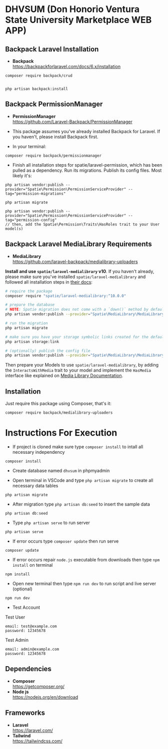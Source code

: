 # DHVSUM (Don Honorio Ventura State University Marketplace WEB APP)
 

## Backpack Laravel Installation

- __Backpack__ <br />https://backpackforlaravel.com/docs/6.x/installation <br />

```
composer require backpack/crud


php artisan backpack:install
```

## Backpack PermissionManager
- __PermissionManager__ <br /> https://github.com/Laravel-Backpack/PermissionManager <br />

- This package assumes you've already installed Backpack for Laravel. If you haven't, please install Backpack first.

- In your terminal:

```
composer require backpack/permissionmanager
```

- Finish all installation steps for spatie/laravel-permission, which has been pulled as a dependency. Run its migrations. Publish its config files. Most likely it's:

```
php artisan vendor:publish --provider="Spatie\Permission\PermissionServiceProvider" --tag="permission-migrations"

php artisan migrate

php artisan vendor:publish --provider="Spatie\Permission\PermissionServiceProvider" --tag="permission-config"
// then, add the Spatie\Permission\Traits\HasRoles trait to your User model(s)
```


## Backpack Laravel MediaLibrary Requirements

- __MediaLibrary__ <br /> https://github.com/laravel-backpack/medialibrary-uploaders <br />

**Install and use `spatie/laravel-medialibrary` v10**. If you haven't already, please make sure you've installed `spatie/laravel-medialibrary` and followed all installation steps in [their docs](https://spatie.be/docs/laravel-medialibrary/v10/installation-setup):

``` bash
# require the package
composer require "spatie/laravel-medialibrary:^10.0.0"

# prepare the database
# NOTE: Spatie migration does not come with a `down()` method by default, add one now if you need it
php artisan vendor:publish --provider="Spatie\MediaLibrary\MediaLibraryServiceProvider" --tag="migrations"

# run the migration
php artisan migrate

# make sure you have your storage symbolic links created for the default laravel `public` disk
php artisan storage:link

# (optionally) publish the config file
php artisan vendor:publish --provider="Spatie\MediaLibrary\MediaLibraryServiceProvider" --tag="config"

```

Then prepare your Models to use `spatie/laravel-medialibrary`, by adding the `InteractsWithMedia` trait to your model and implement the `HasMedia` interface like explained on [Media Library Documentation](https://spatie.be/docs/laravel-medialibrary/v10/basic-usage/preparing-your-model).

## Installation

Just require this package using Composer, that's it:

``` bash
composer require backpack/medialibrary-uploaders
```


# Instructions For Execution
- If project is cloned make sure type `composer install` to intall all necessary independency

```
composer install
```

- Create database named `dhvsum` in phpmyadmin

- Open terminal in VSCode and type `php artisan migrate` to create all necessary data tables

```
php artisan migrate
```

- After migration type `php artisan db:seed` to insert the sample data

```
php artisan db:seed
```


- Type `php artisan serve` to run server

```
php artisan serve
```


- If error occurs type `composer update` then run serve

```
composer update
```


- If error occurs repair `node.js` executable from downloads then type `npm install` on terminal

```
npm install
```

- Open new terminal then type `npm run dev` to run script and live server (optional)

```
npm run dev
```

- Test Account

Test User
```
email: test@example.com
password: 12345678
```
Test Admin
```
email: admin@example.com
password: 12345678
```

## Dependencies
- __Composer__ <br />https://getcomposer.org/ <br />
- __Node js__  <br />https://nodejs.org/en/download<br />

## Frameworks
- __Laravel__ <br />https://laravel.com/<br />
- __Tailwind__ <br />https://tailwindcss.com/<br />

